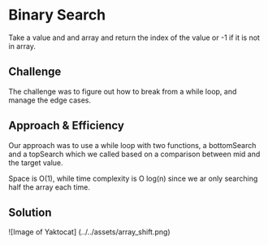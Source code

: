 # Binary Search
Take a value and and array and return the index of the value or -1 if it is not in array.

## Challenge
The challenge was to figure out how to break from a while loop, and manage the edge cases.

## Approach & Efficiency
Our approach was to use a while loop with two functions, a bottomSearch and a topSearch which we called based on a comparison between mid and the target value.

Space is O(1), while time complexity is O log(n) since we ar only searching half the array each time.

## Solution
![Image of Yaktocat]
(../../assets/array_shift.png)